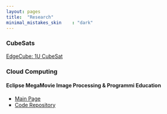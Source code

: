 ```yaml
---
layout: pages
title:  "Research"
minimal_mistakes_skin    : "dark"
---
```


### CubeSats

<a href="http://lbym.sonoma.edu/edgecubewp/">EdgeCube: 1U CubeSat</a>

### Cloud Computing
#### Eclipse MegaMovie Image Processing & Programmi Education
<ul style="list-style-type:square">
<li> <a href="http://eclipsemegamovie.org/">Main Page</a> </li>
<li> <a href="https://github.com/david-story/eclipse-deployment-system">Code Repository</a> </li>
</ul>
